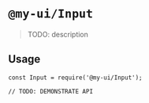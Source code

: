 # `@my-ui/Input`

> TODO: description

## Usage

```
const Input = require('@my-ui/Input');

// TODO: DEMONSTRATE API
```
